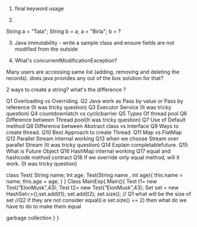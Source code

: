1. final keyword usage
   
2.
String a = "Tata";
String b = a;
a = "Birla";
b = ?

3. Java immutability - write a sample class and ensure fields are not modified from the outside

4. What's concurrentModificationException?
 
Many users are accessing same list (adding, removing and deleting the records). does java provides any out of the box solution for that?

2 ways to create a string? what's the difference ?

Q1 Overloading vs Overriding.
Q2 Java work as Pass by value or Pass by reference (It was tricky question)
Q3 Executor Service (It was tricky question)
Q4 countdownlatch vs cyclicbarrier
Q5 Types Of thread pool
Q6 Difference between Thread pool(It was tricky question)
Q7 Use of Default method
Q8 Difference between Abstract class vs Interface
Q9 Ways to create thread.
Q10 Best Approach to create Thread.
Q11 Map vs FlatMap
Q12 Parallel Stream internal working
Q13 when we choose Stream over parallel Stream (It was tricky question)
Q14 Explain completablefuture.
Q15 What is Future Object
Q16 HashMap internal working
Q17 equal and hashcode method contract
Q18 If we override only equal method, will it work. (It was tricky question)


class Test{
String name;
Int age;
Test(String name , int age){
this.name = name;
this.age = age;
} }
Class MainExp{
Main(){
Test t1= new Test(“ElonMusk”,43);
Test t2= new Test(“ElonMusk”,43);
Set<Test> set = new HashSet<>();set.add(t1);
set.add(t2);
set.size(); // Q1 what will be the size of set
//Q2 if they are not consider equal(i.e set.size() == 2) then what do we have to do to make
them equal

garbage collection
} }


